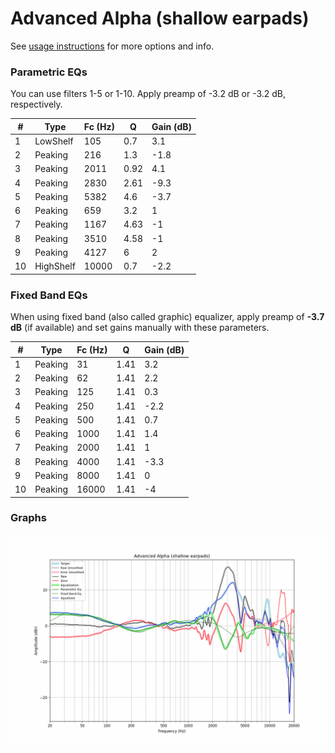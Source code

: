 # Advanced Alpha (shallow earpads)
See [usage instructions](https://github.com/jaakkopasanen/AutoEq#usage) for more options and info.

### Parametric EQs
You can use filters 1-5 or 1-10. Apply preamp of -3.2 dB or -3.2 dB, respectively.

|   # | Type      |   Fc (Hz) |    Q |   Gain (dB) |
|-----|-----------|-----------|------|-------------|
|   1 | LowShelf  |       105 | 0.7  |         3.1 |
|   2 | Peaking   |       216 | 1.3  |        -1.8 |
|   3 | Peaking   |      2011 | 0.92 |         4.1 |
|   4 | Peaking   |      2830 | 2.61 |        -9.3 |
|   5 | Peaking   |      5382 | 4.6  |        -3.7 |
|   6 | Peaking   |       659 | 3.2  |         1   |
|   7 | Peaking   |      1167 | 4.63 |        -1   |
|   8 | Peaking   |      3510 | 4.58 |        -1   |
|   9 | Peaking   |      4127 | 6    |         2   |
|  10 | HighShelf |     10000 | 0.7  |        -2.2 |

### Fixed Band EQs
When using fixed band (also called graphic) equalizer, apply preamp of **-3.7 dB** (if available) and set gains manually with these parameters.

|   # | Type    |   Fc (Hz) |    Q |   Gain (dB) |
|-----|---------|-----------|------|-------------|
|   1 | Peaking |        31 | 1.41 |         3.2 |
|   2 | Peaking |        62 | 1.41 |         2.2 |
|   3 | Peaking |       125 | 1.41 |         0.3 |
|   4 | Peaking |       250 | 1.41 |        -2.2 |
|   5 | Peaking |       500 | 1.41 |         0.7 |
|   6 | Peaking |      1000 | 1.41 |         1.4 |
|   7 | Peaking |      2000 | 1.41 |         1   |
|   8 | Peaking |      4000 | 1.41 |        -3.3 |
|   9 | Peaking |      8000 | 1.41 |         0   |
|  10 | Peaking |     16000 | 1.41 |        -4   |

### Graphs
![](./Advanced%20Alpha%20(shallow%20earpads).png)
